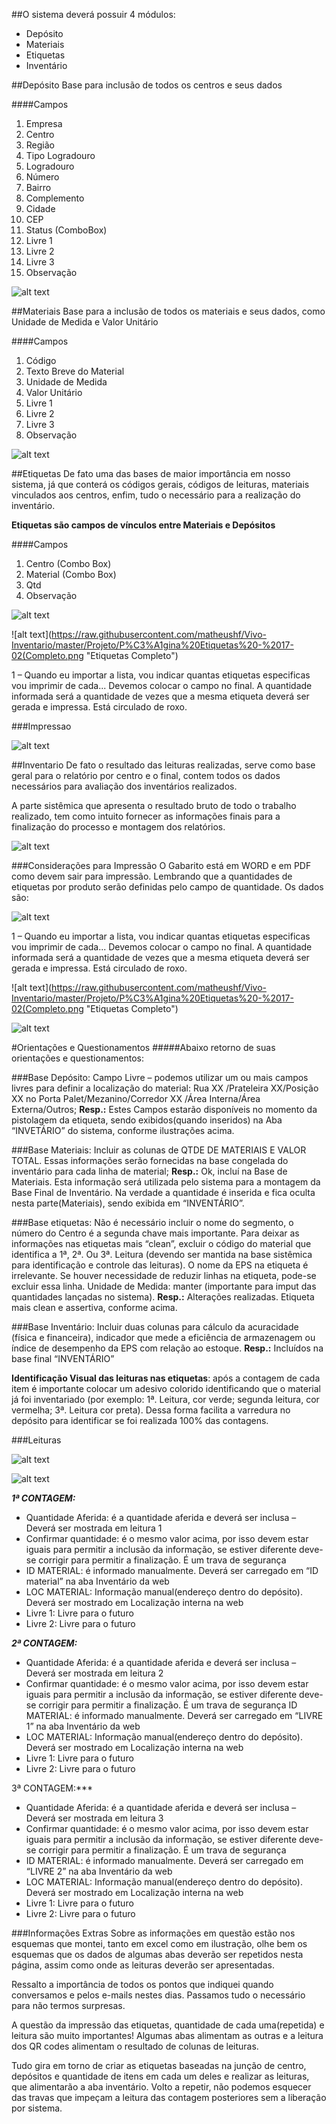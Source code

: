 ##O sistema deverá possuir 4 módulos:
  - Depósito
  - Materiais
  - Etiquetas
  - Inventário
  
##Depósito
Base para inclusão de todos os centros e seus dados

####Campos
  1. Empresa
  2. Centro
  3. Região
  4. Tipo Logradouro
  5. Logradouro
  6. Número
  7. Bairro
  8. Complemento
  9. Cidade
  10. CEP
  11. Status (ComboBox)
  12. Livre 1
  13. Livre 2
  14. Livre 3
  15. Observação


![alt text](https://raw.githubusercontent.com/matheushf/Vivo-Inventario/master/Projeto/1.png "Depósito")



##Materiais
Base para a inclusão de todos os materiais e seus dados, como Unidade de Medida e Valor Unitário

####Campos
  1. Código
  2. Texto Breve do Material
  3. Unidade de Medida
  4. Valor Unitário
  5. Livre 1
  6. Livre 2
  7. Livre 3
  8. Observação
  

![alt text](https://raw.githubusercontent.com/matheushf/Vivo-Inventario/master/Projeto/2.png "Materiais")


##Etiquetas
De fato uma das bases de maior importância em nosso sistema, já que conterá os códigos gerais, códigos de leituras, materiais vinculados aos centros, enfim, tudo o necessário para a realização do inventário.

**Etiquetas são campos de vínculos entre Materiais e Depósitos**

####Campos
  1. Centro (Combo Box)
  2. Material (Combo Box)
  3. Qtd
  4. Observação
  
  
![alt text](https://raw.githubusercontent.com/matheushf/Vivo-Inventario/master/Projeto/3.png "Etiquetas")

![alt text](https://raw.githubusercontent.com/matheushf/Vivo-Inventario/master/Projeto/P%C3%A1gina%20Etiquetas%20-%2017-02(Completo.png "Etiquetas Completo")

1 – Quando eu importar a lista, vou indicar quantas etiquetas especificas vou imprimir de cada...
Devemos colocar o campo no final. A quantidade informada será a quantidade de vezes que a mesma etiqueta deverá ser gerada e impressa.
Está circulado de roxo.

###Impressao

![alt text](https://raw.githubusercontent.com/matheushf/Vivo-Inventario/master/Projeto/image009.jpg "Impressão")


##Inventario
De fato o resultado das leituras realizadas, serve como base geral para o relatório por centro e o final, contem todos os dados necessários para avaliação dos inventários realizados.

A parte sistêmica que apresenta o resultado bruto de todo o trabalho realizado, tem como intuito fornecer as informações finais para a finalização do processo e montagem dos relatórios.



![alt text](https://raw.githubusercontent.com/matheushf/Vivo-Inventario/master/Projeto/4.png "Etiquetas")


###Considerações para Impressão
O Gabarito está em WORD e em PDF como devem sair para impressão. Lembrando que a quantidades de etiquetas por produto serão definidas pelo campo de quantidade.
Os dados são:

![alt text](https://raw.githubusercontent.com/matheushf/Vivo-Inventario/master/Projeto/tabela.png "Tabela")


1 – Quando eu importar a lista, vou indicar quantas etiquetas especificas vou imprimir de cada...
Devemos colocar o campo no final. A quantidade informada será a quantidade de vezes que a mesma etiqueta deverá ser gerada e impressa.
Está circulado de roxo.

![alt text](https://raw.githubusercontent.com/matheushf/Vivo-Inventario/master/Projeto/P%C3%A1gina%20Etiquetas%20-%2017-02(Completo.png "Etiquetas Completo")

![alt text](https://raw.githubusercontent.com/matheushf/Vivo-Inventario/master/Projeto/image008.jpg "Etiquetas Completo")


#Orientações e Questionamentos
#####Abaixo retorno de suas orientações e questionamentos:

###Base Depósito: 
Campo Livre – podemos utilizar um ou mais campos livres para definir a localização do material: Rua XX /Prateleira XX/Posição XX no Porta Palet/Mezanino/Corredor XX /Área Interna/Área Externa/Outros;
**Resp.:** Estes Campos estarão disponíveis no momento da pistolagem da etiqueta, sendo exibidos(quando inseridos) na Aba “INVETÁRIO” do sistema, conforme ilustrações acima.

###Base Materiais: 
Incluir as colunas de QTDE DE MATERIAIS E VALOR TOTAL. Essas informações serão fornecidas na base congelada do inventário para cada linha de material;
**Resp.:** Ok, incluí na Base de Materiais. Esta informação será utilizada pelo sistema para a montagem da Base Final de Inventário. Na verdade a quantidade é inserida e fica oculta nesta parte(Materiais), sendo exibida em “INVENTÁRIO”.

###Base etiquetas: 
Não é necessário incluir o nome do segmento, o número do Centro é a segunda chave mais importante. Para deixar as informações nas etiquetas mais “clean”, excluir o código do material que identifica a 1ª, 2ª. Ou 3ª. Leitura (devendo ser mantida na base sistêmica para identificação e controle das leituras). O nome da EPS na etiqueta é irrelevante. Se houver necessidade de reduzir linhas na etiqueta, pode-se excluir essa linha. Unidade de Medida: manter (importante para imput das quantidades lançadas no sistema).
**Resp.:** Alterações realizadas. Etiqueta mais clean e assertiva, conforme acima.

###Base Inventário: 
Incluir duas colunas para cálculo da acuracidade (física e financeira), indicador que mede a eficiência de armazenagem ou índice de desempenho da EPS com relação ao estoque.
**Resp.:** Incluídos na base final “INVENTÁRIO”

**Identificação Visual das leituras nas etiquetas**: após a contagem de cada item é importante colocar um adesivo colorido identificando que o material já foi inventariado (por exemplo: 1ª. Leitura, cor verde; segunda leitura, cor vermelha; 3ª. Leitura cor preta). Dessa forma facilita a varredura no depósito para identificar se foi realizada 100% das contagens.

###Leituras

![alt text](https://raw.githubusercontent.com/matheushf/Vivo-Inventario/master/Projeto/view.png "Visualização leitura")

![alt text](https://raw.githubusercontent.com/matheushf/Vivo-Inventario/master/Projeto/leit1.png "Mobile")

***1ª CONTAGEM:***
- Quantidade Aferida: é a quantidade aferida e deverá ser inclusa – Deverá ser mostrada em leitura 1
- Confirmar quantidade: é o mesmo valor acima, por isso devem estar iguais para permitir a inclusão da informação, se estiver diferente deve-se corrigir para permitir a finalização. É um trava de segurança
- ID MATERIAL: é informado manualmente. Deverá ser carregado em “ID material” na aba Inventário da web
- LOC MATERIAL: Informação manual(endereço dentro do depósito). Deverá ser mostrado em Localização interna na web
- Livre 1: Livre para o futuro
- Livre 2: Livre para o futuro

***2ª CONTAGEM:***
- Quantidade Aferida: é a quantidade aferida e deverá ser inclusa – Deverá ser mostrada em leitura 2
- Confirmar quantidade: é o mesmo valor acima, por isso devem estar iguais para permitir a inclusão da informação, se estiver diferente deve-se corrigir para permitir a finalização. É um trava de segurança
ID MATERIAL: é informado manualmente. Deverá ser carregado em “LIVRE 1” na aba Inventário da web
- LOC MATERIAL: Informação manual(endereço dentro do depósito). Deverá ser mostrado em Localização interna na web
- Livre 1: Livre para o futuro
- Livre 2: Livre para o futuro
 

3ª CONTAGEM:***
- Quantidade Aferida: é a quantidade aferida e deverá ser inclusa – Deverá ser mostrada em leitura 3
- Confirmar quantidade: é o mesmo valor acima, por isso devem estar iguais para permitir a inclusão da informação, se estiver diferente deve-se corrigir para permitir a finalização. É um trava de segurança
- ID MATERIAL: é informado manualmente. Deverá ser carregado em “LIVRE 2” na aba Inventário da web
- LOC MATERIAL: Informação manual(endereço dentro do depósito). Deverá ser mostrado em Localização interna na web
- Livre 1: Livre para o futuro
- Livre 2: Livre para o futuro

###Informações Extras
Sobre as informações em questão estão nos esquemas que montei, tanto em excel como em ilustração, olhe bem os esquemas que os dados de algumas abas deverão ser repetidos nesta página, assim como onde as leituras deverão ser apresentadas.
 
Ressalto a importância de todos os pontos que indiquei quando conversamos e pelos e-mails nestes dias. Passamos tudo o necessário para não termos surpresas.
 
A questão da impressão das etiquetas, quantidade de cada uma(repetida) e leitura são muito importantes!
Algumas abas alimentam as outras e a leitura dos QR codes alimentam o resultado de colunas de leituras.
 
Tudo gira em torno de criar as etiquetas baseadas na junção de centro, depósitos e quantidade de itens em cada um deles e realizar as leituras, que alimentarão a aba inventário.
Volto a repetir, não podemos esquecer das travas que impeçam a leitura das contagem posteriores sem a liberação por sistema.
